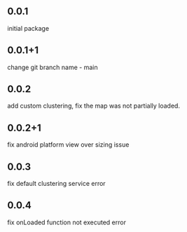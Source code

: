 ## 0.0.1
initial package

## 0.0.1+1
change git branch name - main

## 0.0.2
add custom clustering, fix the map was not partially loaded.

## 0.0.2+1
fix android platform view over sizing issue

## 0.0.3
fix default clustering service error

## 0.0.4
fix onLoaded function not executed error
